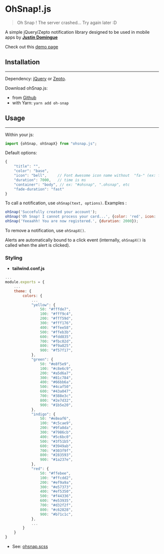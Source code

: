 OhSnap!.js
=========

> Oh Snap ! The server crashed... Try again later :D

A simple jQuery/Zepto notification library designed to be used in mobile apps by **[Justin Domingue](https://github.com/justindomingue)**

Check out this [demo page](http://justindomingue.github.io/ohSnap/ "Demo")

## Installation
-----

Dependency: [jQuery](http://jquery.com) or [Zepto](http://zeptojs.com).

Download ohSnap.js:
- from [Github](https://raw.githubusercontent.com/way5/ohSnap-tailwind/tailwind/ohsnap.js)
- with Yarn: <code>yarn add oh-snap</code>

## Usage
-----

Within your js:

```javascript
import {ohSnap, ohSnapX} from "ohsnap.js";
```

Default options:

```javascript
{
    "title": "",
    "color": "base",
    "icon": "bell",     // Font Awesome icon name without  "fa-" (ex: fa-bell -> bell)
    "duration": 7000,   // time is ms
    "container": "body", // ex: "#ohsnap", ".ohsnap", etc
    "fade-duration": "fast"
}
```

To call a notification, use `ohSnap(text, options)`. Examples :

```javascript
ohSnap('Succefully created your account');
ohSnap('Oh Snap! I cannot process your card...', {color: 'red', icon: 'pizza-slice'});
ohSnap('Yeeaahh! You are now registered.', {duration: 2000});
```

To remove a notification, use `ohSnapX()`.

Alerts are automatically bound to a click event (internally, `ohSnapX()` is called when the alert is clicked).

### Styling

- **tailwind.conf.js**

```javascript
...
module.exports = {
    ...
    theme: {
        colors: {
            ...
            "yellow": {
                50: "#fffde7",
                100: "#fff9c4",
                200: "#fff59d",
                300: "#fff176",
                400: "#ffee58",
                500: "#ffeb3b",
                600: "#fdd835",
                700: "#fbc02d",
                800: "#f9a825",
                900: "#f57f17",
            },
            "green": {
                50: "#e8f5e9",
                100: "#c8e6c9",
                200: "#a5d6a7",
                300: "#81c784",
                400: "#66bb6a",
                500: "#4caf50",
                600: "#43a047",
                700: "#388e3c",
                800: "#2e7d32",
                900: "#1b5e20",
            },
            "indigo": {
                50: "#e8eaf6",
                100: "#c5cae9",
                200: "#9fa8da",
                300: "#7986cb",
                400: "#5c6bc0",
                500: "#3f51b5",
                600: "#3949ab",
                700: "#303f9f",
                800: "#283593",
                900: "#1a237e",
            },
            "red": {
                50: "#ffebee",
                100: "#ffcdd2",
                200: "#ef9a9a",
                300: "#e57373",
                400: "#ef5350",
                500: "#f44336",
                600: "#e53935",
                700: "#d32f2f",
                800: "#c62828",
                900: "#b71c1c",
            },
            ...
        }
    }
}
```

- See: [ohsnap.scss](./ohsnap.scss)